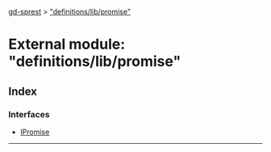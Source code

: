 [gd-sprest](../README.md) > ["definitions/lib/promise"](../modules/_definitions_lib_promise_.md)



# External module: "definitions/lib/promise"

## Index

### Interfaces

* [IPromise](../interfaces/_definitions_lib_promise_.ipromise.md)



---
